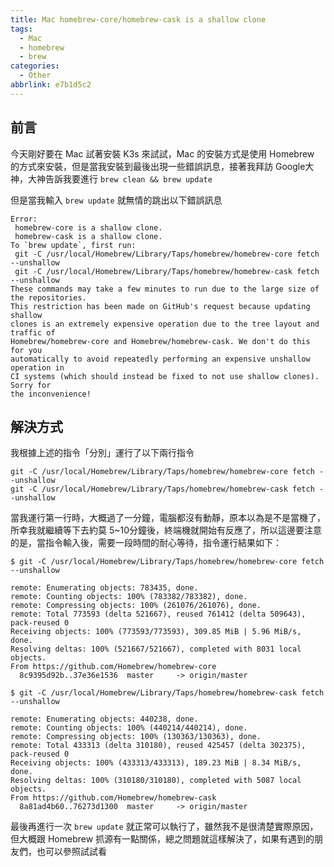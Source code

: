 ```yaml
---
title: Mac homebrew-core/homebrew-cask is a shallow clone
tags:
  - Mac
  - homebrew
  - brew
categories:
  - Other
abbrlink: e7b1d5c2
---
```


## 前言

今天剛好要在 Mac 試著安裝 K3s 來試試，Mac 的安裝方式是使用 Homebrew 的方式來安裝，但是當我安裝到最後出現一些錯誤訊息，接著我拜訪 Google大神，大神告訴我要進行 `brew clean && brew update`

但是當我輸入 `brew update` 就無情的跳出以下錯誤訊息

<!-- more -->

```
Error:
 homebrew-core is a shallow clone.
 homebrew-cask is a shallow clone.
To `brew update`, first run:
 git -C /usr/local/Homebrew/Library/Taps/homebrew/homebrew-core fetch --unshallow
 git -C /usr/local/Homebrew/Library/Taps/homebrew/homebrew-cask fetch --unshallow
These commands may take a few minutes to run due to the large size of the repositories.
This restriction has been made on GitHub's request because updating shallow
clones is an extremely expensive operation due to the tree layout and traffic of
Homebrew/homebrew-core and Homebrew/homebrew-cask. We don't do this for you
automatically to avoid repeatedly performing an expensive unshallow operation in
CI systems (which should instead be fixed to not use shallow clones). Sorry for
the inconvenience!
```

## 解決方式

我根據上述的指令「分別」運行了以下兩行指令

```
git -C /usr/local/Homebrew/Library/Taps/homebrew/homebrew-core fetch --unshallow
git -C /usr/local/Homebrew/Library/Taps/homebrew/homebrew-cask fetch --unshallow
```

當我運行第一行時，大概過了一分鐘，電腦都沒有動靜，原本以為是不是當機了，所幸我就繼續等下去約莫 5~10分鐘後，終端機就開始有反應了，所以這邊要注意的是，當指令輸入後，需要一段時間的耐心等待，指令運行結果如下：

```
$ git -C /usr/local/Homebrew/Library/Taps/homebrew/homebrew-core fetch --unshallow

remote: Enumerating objects: 783435, done.
remote: Counting objects: 100% (783382/783382), done.
remote: Compressing objects: 100% (261076/261076), done.
remote: Total 773593 (delta 521667), reused 761412 (delta 509643), pack-reused 0
Receiving objects: 100% (773593/773593), 309.85 MiB | 5.96 MiB/s, done.
Resolving deltas: 100% (521667/521667), completed with 8031 local objects.
From https://github.com/Homebrew/homebrew-core
  8c9395d92b..37e36e1536  master     -> origin/master
```

```
$ git -C /usr/local/Homebrew/Library/Taps/homebrew/homebrew-cask fetch --unshallow

remote: Enumerating objects: 440238, done.
remote: Counting objects: 100% (440214/440214), done.
remote: Compressing objects: 100% (130363/130363), done.
remote: Total 433313 (delta 310180), reused 425457 (delta 302375), pack-reused 0
Receiving objects: 100% (433313/433313), 189.23 MiB | 8.34 MiB/s, done.
Resolving deltas: 100% (310180/310180), completed with 5087 local objects.
From https://github.com/Homebrew/homebrew-cask
  8a81ad4b60..76273d1300  master     -> origin/master
```

最後再進行一次 `brew update` 就正常可以執行了，雖然我不是很清楚實際原因，但大概跟 Homebrew 抓源有一點關係，總之問題就這樣解決了，如果有遇到的朋友們，也可以參照試試看
